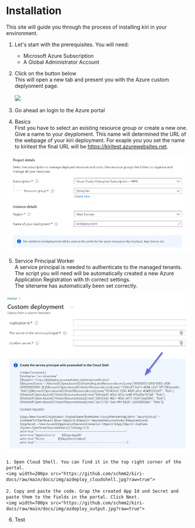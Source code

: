 # Installation

This site will guide you through the process of installing kiri in your environment.

1. Let's start with the prerequisites. You will need:
    - Microsoft Azure Subscription 
    - A Global Administrator Account

2. Click on the button below\
This will open a new tab and present you with the Azure custom deplyoment page.\
\
<a href="https://portal.azure.com/#create/Microsoft.Template/uri/https%3A%2F%2Fraw.githubusercontent.com%2Fschmm2%2Fkiri-deploy%2Fmaster%2Fdeployment%2Fazuredeploy.json/createUIDefinitionUri/https%3A%2F%2Fraw.githubusercontent.com%2Fschmm2%2Fkiri-deploy%2Fmaster%2Fdeployment%2FuiDefinition.json" target="_blank"><img src="https://aka.ms/deploytoazurebutton"/></a>

3. Go ahead an login to the Azure portal

4. Basics\
First you have to select an existing resource group or create a new one. Give a name to your deyploment.
This name will determined the URL of the webpage of your kiri deployment. For exaple you you set the name to kiritest the final URL will be <https://kiritest.azurewebsites.net>.
<img width=700px src="https://github.com/schmm2/kiri-docs/raw/main/docs/img/azdeploy1.jpg?raw=true">  

5. Service Principal Worker\
A service principal is needed to authenticate to the managed tenants.\
The script you will need will be automatically created a new Azure Application Registration with th correct settings.\
The sitename has automatically been set correctly.
<img width=700px src="https://github.com/schmm2/kiri-docs/raw/main/docs/img/azdeploy_code.jpg?raw=true">  

    1. Open Cloud Shell. You can find it in the top right corner of the portal.
    <img width=200px src="https://github.com/schmm2/kiri-docs/raw/main/docs/img/azdeploy_cloudshell.jpg?raw=true"> 

    2. Copy and paste the code. Grap the created App Id und Secret and paste them to the fields in the portal. Click Next.
    <img width=700px src="https://github.com/schmm2/kiri-docs/raw/main/docs/img/azdeploy_output.jpg?raw=true"> 

6. Test